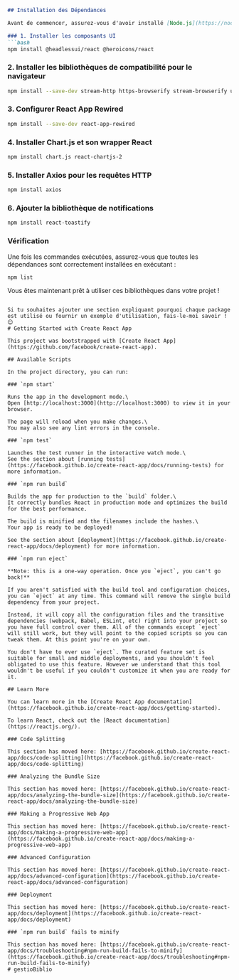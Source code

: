  

```markdown
## Installation des Dépendances

Avant de commencer, assurez-vous d'avoir installé [Node.js](https://nodejs.org) et [npm](https://www.npmjs.com/). Suivez les étapes ci-dessous pour installer les dépendances nécessaires à ce projet :

### 1. Installer les composants UI
```bash
npm install @headlessui/react @heroicons/react
```

### 2. Installer les bibliothèques de compatibilité pour le navigateur
```bash
npm install --save-dev stream-http https-browserify stream-browserify util assert url browserify-zlib
```

### 3. Configurer React App Rewired
```bash
npm install --save-dev react-app-rewired
```

### 4. Installer Chart.js et son wrapper React
```bash
npm install chart.js react-chartjs-2
```

### 5. Installer Axios pour les requêtes HTTP
```bash
npm install axios
```

### 6. Ajouter la bibliothèque de notifications
```bash
npm install react-toastify
```

### Vérification
Une fois les commandes exécutées, assurez-vous que toutes les dépendances sont correctement installées en exécutant :
```bash
npm list
```

Vous êtes maintenant prêt à utiliser ces bibliothèques dans votre projet !
``` 

Si tu souhaites ajouter une section expliquant pourquoi chaque package est utilisé ou fournir un exemple d'utilisation, fais-le-moi savoir ! 😊
# Getting Started with Create React App

This project was bootstrapped with [Create React App](https://github.com/facebook/create-react-app).

## Available Scripts

In the project directory, you can run:

### `npm start`

Runs the app in the development mode.\
Open [http://localhost:3000](http://localhost:3000) to view it in your browser.

The page will reload when you make changes.\
You may also see any lint errors in the console.

### `npm test`

Launches the test runner in the interactive watch mode.\
See the section about [running tests](https://facebook.github.io/create-react-app/docs/running-tests) for more information.

### `npm run build`

Builds the app for production to the `build` folder.\
It correctly bundles React in production mode and optimizes the build for the best performance.

The build is minified and the filenames include the hashes.\
Your app is ready to be deployed!

See the section about [deployment](https://facebook.github.io/create-react-app/docs/deployment) for more information.

### `npm run eject`

**Note: this is a one-way operation. Once you `eject`, you can't go back!**

If you aren't satisfied with the build tool and configuration choices, you can `eject` at any time. This command will remove the single build dependency from your project.

Instead, it will copy all the configuration files and the transitive dependencies (webpack, Babel, ESLint, etc) right into your project so you have full control over them. All of the commands except `eject` will still work, but they will point to the copied scripts so you can tweak them. At this point you're on your own.

You don't have to ever use `eject`. The curated feature set is suitable for small and middle deployments, and you shouldn't feel obligated to use this feature. However we understand that this tool wouldn't be useful if you couldn't customize it when you are ready for it.

## Learn More

You can learn more in the [Create React App documentation](https://facebook.github.io/create-react-app/docs/getting-started).

To learn React, check out the [React documentation](https://reactjs.org/).

### Code Splitting

This section has moved here: [https://facebook.github.io/create-react-app/docs/code-splitting](https://facebook.github.io/create-react-app/docs/code-splitting)

### Analyzing the Bundle Size

This section has moved here: [https://facebook.github.io/create-react-app/docs/analyzing-the-bundle-size](https://facebook.github.io/create-react-app/docs/analyzing-the-bundle-size)

### Making a Progressive Web App

This section has moved here: [https://facebook.github.io/create-react-app/docs/making-a-progressive-web-app](https://facebook.github.io/create-react-app/docs/making-a-progressive-web-app)

### Advanced Configuration

This section has moved here: [https://facebook.github.io/create-react-app/docs/advanced-configuration](https://facebook.github.io/create-react-app/docs/advanced-configuration)

### Deployment

This section has moved here: [https://facebook.github.io/create-react-app/docs/deployment](https://facebook.github.io/create-react-app/docs/deployment)

### `npm run build` fails to minify

This section has moved here: [https://facebook.github.io/create-react-app/docs/troubleshooting#npm-run-build-fails-to-minify](https://facebook.github.io/create-react-app/docs/troubleshooting#npm-run-build-fails-to-minify)
# gestioBiblio

